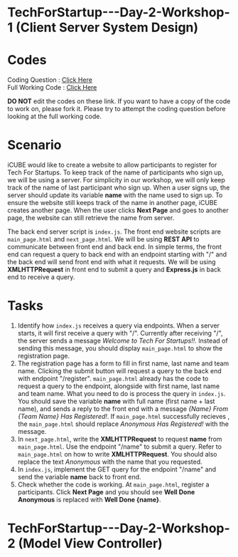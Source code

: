 # TechForStartup---Day-2-Workshop-1 (Client Server System Design)

# Codes
Coding Question : [Click Here](https://codesandbox.io/s/tech-workshop-question-client-server-system-design-s1ui3?file=/src/index.js)
<br/>
Full Working Code : [Click Here](https://codesandbox.io/s/tech-workshop-client-server-system-design-ohf50?file=/src/index.js)

**DO NOT** edit the codes on these link. If you want to have a copy of the code to work on, please fork it. Please try to attempt the coding question before looking at the full working code.

# Scenario
iCUBE would like to create a website to allow participants to register for Tech For Startups. To keep track of the name of participants who sign up, we will be using a server. For simplicity in our workshop, we will only keep track of the name of last participant who sign up. When a user signs up, the server should update its variable **name** with the name used to sign up. To ensure the website still keeps track of the name in another page, iCUBE creates another page. When the user clicks **Next Page** and goes to another page, the website can still retrieve the name from server.

The back end server script is `index.js`. The front end website scripts are `main_page.html` and `next_page.html`. We will be using **REST API** to communicate between front end and back end. In simple terms, the front end can request a query to back end with an endpoint starting with "/" and the back end will send front end with what it requests. We will be using **XMLHTTPRequest** in front end to submit a query and **Express.js** in back end to receive a query.

# Tasks
1. Identify how `index.js` receives a query via endpoints. When a server starts, it will first receive a query with "/". Currently after receiving "/", the server sends a message *Welcome to Tech For Startups!!*. Instead of sending this message, you should display `main_page.html` to show the registration page.
2. The registration page has a form to fill in first name, last name and team name. Clicking the submit button will request a query to the back end with endpoint "/register". `main_page.html` already has the code to request a query to the endpoint, alongside with first name, last name and team name. What you need to do is process the query in `index.js`. You should save the variable **name** with full name (first name + last name), and sends a reply to the front end with a message *{Name} From {Team Name} Has Registered!*. If `main_page.html` successfully recieves , the `main_page.html` should replace *Anonymous Has Registered!* with the message.
3. In `next_page.html`, write the **XMLHTTPRequest** to request **name** from `main_page.html`. Use the endpoint "/name" to submit a query. Refer to `main_page.html` on how to write **XMLHTTPRequest**. You should also replace the text *Anonymous* with the name that you requested.
4. In `index.js`, implement the GET query for the endpoint "/name" and send the variable **name** back to front end.
5. Check whether the code is working. At `main_page.html`, register a participants. Click **Next Page** and you should see **Well Done Anonymous** is replaced with **Well Done {name}**.

# TechForStartup---Day-2-Workshop-2 (Model View Controller)
